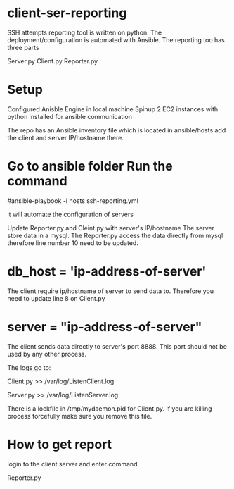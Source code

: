 # client-ser-reporting
SSH attempts reporting tool is written on python. The deployment/configuration is automated with Ansible. The reporting too has three parts

Server.py
Client.py
Reporter.py

# Setup

Configured Anisble Engine in local machine
Spinup 2 EC2 instances with python installed for ansible communication

The repo has an Ansible inventory file which is located in ansible/hosts add the client and server IP/hostname there.

# Go to ansible folder Run the command

 #ansible-playbook -i hosts ssh-reporting.yml

it will automate the configuration of servers

Update Reporter.py and Cleint.py with server's IP/hostname The server store data in a mysql. The Reporter.py access the data directly from mysql therefore line number 10 need to be updated.

# db_host = 'ip-address-of-server'

The client require ip/hostname of server to send data to. Therefore you need to update line 8 on Client.py

# server = "ip-address-of-server"

The client sends data directly to server's port 8888. This port should not be used by any other process.

The logs go to:

Client.py >> /var/log/ListenClient.log

Server.py >> /var/log/ListenServer.log 

There is a lockfile in /tmp/mydaemon.pid for Client.py. If you are killing process forcefully make sure you remove this file.

# How to get report

login to the client server and enter command

Reporter.py
